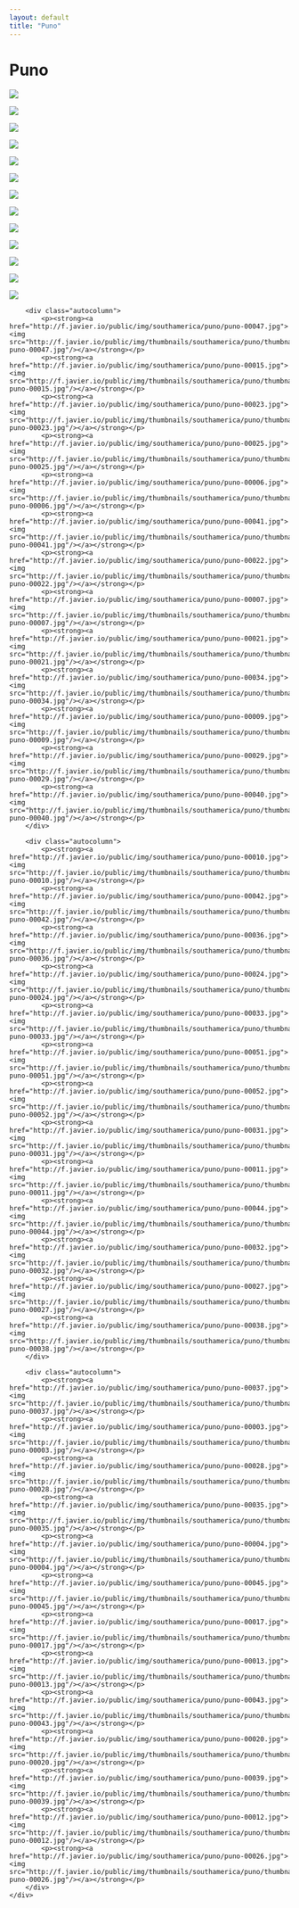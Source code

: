 ```yaml
---
layout: default
title: "Puno"
---
```


<h1 class="page" style="padding-left:0%;">Puno</h1>
<div class="page">
    <div class="autowide">
        <div class="autocolumn">
            <p><strong><a href="http://f.javier.io/public/img/southamerica/puno/puno-00008.jpg"><img src="http://f.javier.io/public/img/thumbnails/southamerica/puno/thumbnail-puno-00008.jpg"/></a></strong></p>
            <p><strong><a href="http://f.javier.io/public/img/southamerica/puno/puno-00046.jpg"><img src="http://f.javier.io/public/img/thumbnails/southamerica/puno/thumbnail-puno-00046.jpg"/></a></strong></p>
            <p><strong><a href="http://f.javier.io/public/img/southamerica/puno/puno-00030.jpg"><img src="http://f.javier.io/public/img/thumbnails/southamerica/puno/thumbnail-puno-00030.jpg"/></a></strong></p>
            <p><strong><a href="http://f.javier.io/public/img/southamerica/puno/puno-00001.jpg"><img src="http://f.javier.io/public/img/thumbnails/southamerica/puno/thumbnail-puno-00001.jpg"/></a></strong></p>
            <p><strong><a href="http://f.javier.io/public/img/southamerica/puno/puno-00049.jpg"><img src="http://f.javier.io/public/img/thumbnails/southamerica/puno/thumbnail-puno-00049.jpg"/></a></strong></p>
            <p><strong><a href="http://f.javier.io/public/img/southamerica/puno/puno-00014.jpg"><img src="http://f.javier.io/public/img/thumbnails/southamerica/puno/thumbnail-puno-00014.jpg"/></a></strong></p>
            <p><strong><a href="http://f.javier.io/public/img/southamerica/puno/puno-00048.jpg"><img src="http://f.javier.io/public/img/thumbnails/southamerica/puno/thumbnail-puno-00048.jpg"/></a></strong></p>
            <p><strong><a href="http://f.javier.io/public/img/southamerica/puno/puno-00019.jpg"><img src="http://f.javier.io/public/img/thumbnails/southamerica/puno/thumbnail-puno-00019.jpg"/></a></strong></p>
            <p><strong><a href="http://f.javier.io/public/img/southamerica/puno/puno-00016.jpg"><img src="http://f.javier.io/public/img/thumbnails/southamerica/puno/thumbnail-puno-00016.jpg"/></a></strong></p>
            <p><strong><a href="http://f.javier.io/public/img/southamerica/puno/puno-00002.jpg"><img src="http://f.javier.io/public/img/thumbnails/southamerica/puno/thumbnail-puno-00002.jpg"/></a></strong></p>
            <p><strong><a href="http://f.javier.io/public/img/southamerica/puno/puno-00018.jpg"><img src="http://f.javier.io/public/img/thumbnails/southamerica/puno/thumbnail-puno-00018.jpg"/></a></strong></p>
            <p><strong><a href="http://f.javier.io/public/img/southamerica/puno/puno-00050.jpg"><img src="http://f.javier.io/public/img/thumbnails/southamerica/puno/thumbnail-puno-00050.jpg"/></a></strong></p>
            <p><strong><a href="http://f.javier.io/public/img/southamerica/puno/puno-00005.jpg"><img src="http://f.javier.io/public/img/thumbnails/southamerica/puno/thumbnail-puno-00005.jpg"/></a></strong></p>
        </div>

        <div class="autocolumn">
            <p><strong><a href="http://f.javier.io/public/img/southamerica/puno/puno-00047.jpg"><img src="http://f.javier.io/public/img/thumbnails/southamerica/puno/thumbnail-puno-00047.jpg"/></a></strong></p>
            <p><strong><a href="http://f.javier.io/public/img/southamerica/puno/puno-00015.jpg"><img src="http://f.javier.io/public/img/thumbnails/southamerica/puno/thumbnail-puno-00015.jpg"/></a></strong></p>
            <p><strong><a href="http://f.javier.io/public/img/southamerica/puno/puno-00023.jpg"><img src="http://f.javier.io/public/img/thumbnails/southamerica/puno/thumbnail-puno-00023.jpg"/></a></strong></p>
            <p><strong><a href="http://f.javier.io/public/img/southamerica/puno/puno-00025.jpg"><img src="http://f.javier.io/public/img/thumbnails/southamerica/puno/thumbnail-puno-00025.jpg"/></a></strong></p>
            <p><strong><a href="http://f.javier.io/public/img/southamerica/puno/puno-00006.jpg"><img src="http://f.javier.io/public/img/thumbnails/southamerica/puno/thumbnail-puno-00006.jpg"/></a></strong></p>
            <p><strong><a href="http://f.javier.io/public/img/southamerica/puno/puno-00041.jpg"><img src="http://f.javier.io/public/img/thumbnails/southamerica/puno/thumbnail-puno-00041.jpg"/></a></strong></p>
            <p><strong><a href="http://f.javier.io/public/img/southamerica/puno/puno-00022.jpg"><img src="http://f.javier.io/public/img/thumbnails/southamerica/puno/thumbnail-puno-00022.jpg"/></a></strong></p>
            <p><strong><a href="http://f.javier.io/public/img/southamerica/puno/puno-00007.jpg"><img src="http://f.javier.io/public/img/thumbnails/southamerica/puno/thumbnail-puno-00007.jpg"/></a></strong></p>
            <p><strong><a href="http://f.javier.io/public/img/southamerica/puno/puno-00021.jpg"><img src="http://f.javier.io/public/img/thumbnails/southamerica/puno/thumbnail-puno-00021.jpg"/></a></strong></p>
            <p><strong><a href="http://f.javier.io/public/img/southamerica/puno/puno-00034.jpg"><img src="http://f.javier.io/public/img/thumbnails/southamerica/puno/thumbnail-puno-00034.jpg"/></a></strong></p>
            <p><strong><a href="http://f.javier.io/public/img/southamerica/puno/puno-00009.jpg"><img src="http://f.javier.io/public/img/thumbnails/southamerica/puno/thumbnail-puno-00009.jpg"/></a></strong></p>
            <p><strong><a href="http://f.javier.io/public/img/southamerica/puno/puno-00029.jpg"><img src="http://f.javier.io/public/img/thumbnails/southamerica/puno/thumbnail-puno-00029.jpg"/></a></strong></p>
            <p><strong><a href="http://f.javier.io/public/img/southamerica/puno/puno-00040.jpg"><img src="http://f.javier.io/public/img/thumbnails/southamerica/puno/thumbnail-puno-00040.jpg"/></a></strong></p>
        </div>

        <div class="autocolumn">
            <p><strong><a href="http://f.javier.io/public/img/southamerica/puno/puno-00010.jpg"><img src="http://f.javier.io/public/img/thumbnails/southamerica/puno/thumbnail-puno-00010.jpg"/></a></strong></p>
            <p><strong><a href="http://f.javier.io/public/img/southamerica/puno/puno-00042.jpg"><img src="http://f.javier.io/public/img/thumbnails/southamerica/puno/thumbnail-puno-00042.jpg"/></a></strong></p>
            <p><strong><a href="http://f.javier.io/public/img/southamerica/puno/puno-00036.jpg"><img src="http://f.javier.io/public/img/thumbnails/southamerica/puno/thumbnail-puno-00036.jpg"/></a></strong></p>
            <p><strong><a href="http://f.javier.io/public/img/southamerica/puno/puno-00024.jpg"><img src="http://f.javier.io/public/img/thumbnails/southamerica/puno/thumbnail-puno-00024.jpg"/></a></strong></p>
            <p><strong><a href="http://f.javier.io/public/img/southamerica/puno/puno-00033.jpg"><img src="http://f.javier.io/public/img/thumbnails/southamerica/puno/thumbnail-puno-00033.jpg"/></a></strong></p>
            <p><strong><a href="http://f.javier.io/public/img/southamerica/puno/puno-00051.jpg"><img src="http://f.javier.io/public/img/thumbnails/southamerica/puno/thumbnail-puno-00051.jpg"/></a></strong></p>
            <p><strong><a href="http://f.javier.io/public/img/southamerica/puno/puno-00052.jpg"><img src="http://f.javier.io/public/img/thumbnails/southamerica/puno/thumbnail-puno-00052.jpg"/></a></strong></p>
            <p><strong><a href="http://f.javier.io/public/img/southamerica/puno/puno-00031.jpg"><img src="http://f.javier.io/public/img/thumbnails/southamerica/puno/thumbnail-puno-00031.jpg"/></a></strong></p>
            <p><strong><a href="http://f.javier.io/public/img/southamerica/puno/puno-00011.jpg"><img src="http://f.javier.io/public/img/thumbnails/southamerica/puno/thumbnail-puno-00011.jpg"/></a></strong></p>
            <p><strong><a href="http://f.javier.io/public/img/southamerica/puno/puno-00044.jpg"><img src="http://f.javier.io/public/img/thumbnails/southamerica/puno/thumbnail-puno-00044.jpg"/></a></strong></p>
            <p><strong><a href="http://f.javier.io/public/img/southamerica/puno/puno-00032.jpg"><img src="http://f.javier.io/public/img/thumbnails/southamerica/puno/thumbnail-puno-00032.jpg"/></a></strong></p>
            <p><strong><a href="http://f.javier.io/public/img/southamerica/puno/puno-00027.jpg"><img src="http://f.javier.io/public/img/thumbnails/southamerica/puno/thumbnail-puno-00027.jpg"/></a></strong></p>
            <p><strong><a href="http://f.javier.io/public/img/southamerica/puno/puno-00038.jpg"><img src="http://f.javier.io/public/img/thumbnails/southamerica/puno/thumbnail-puno-00038.jpg"/></a></strong></p>
        </div>

        <div class="autocolumn">
            <p><strong><a href="http://f.javier.io/public/img/southamerica/puno/puno-00037.jpg"><img src="http://f.javier.io/public/img/thumbnails/southamerica/puno/thumbnail-puno-00037.jpg"/></a></strong></p>
            <p><strong><a href="http://f.javier.io/public/img/southamerica/puno/puno-00003.jpg"><img src="http://f.javier.io/public/img/thumbnails/southamerica/puno/thumbnail-puno-00003.jpg"/></a></strong></p>
            <p><strong><a href="http://f.javier.io/public/img/southamerica/puno/puno-00028.jpg"><img src="http://f.javier.io/public/img/thumbnails/southamerica/puno/thumbnail-puno-00028.jpg"/></a></strong></p>
            <p><strong><a href="http://f.javier.io/public/img/southamerica/puno/puno-00035.jpg"><img src="http://f.javier.io/public/img/thumbnails/southamerica/puno/thumbnail-puno-00035.jpg"/></a></strong></p>
            <p><strong><a href="http://f.javier.io/public/img/southamerica/puno/puno-00004.jpg"><img src="http://f.javier.io/public/img/thumbnails/southamerica/puno/thumbnail-puno-00004.jpg"/></a></strong></p>
            <p><strong><a href="http://f.javier.io/public/img/southamerica/puno/puno-00045.jpg"><img src="http://f.javier.io/public/img/thumbnails/southamerica/puno/thumbnail-puno-00045.jpg"/></a></strong></p>
            <p><strong><a href="http://f.javier.io/public/img/southamerica/puno/puno-00017.jpg"><img src="http://f.javier.io/public/img/thumbnails/southamerica/puno/thumbnail-puno-00017.jpg"/></a></strong></p>
            <p><strong><a href="http://f.javier.io/public/img/southamerica/puno/puno-00013.jpg"><img src="http://f.javier.io/public/img/thumbnails/southamerica/puno/thumbnail-puno-00013.jpg"/></a></strong></p>
            <p><strong><a href="http://f.javier.io/public/img/southamerica/puno/puno-00043.jpg"><img src="http://f.javier.io/public/img/thumbnails/southamerica/puno/thumbnail-puno-00043.jpg"/></a></strong></p>
            <p><strong><a href="http://f.javier.io/public/img/southamerica/puno/puno-00020.jpg"><img src="http://f.javier.io/public/img/thumbnails/southamerica/puno/thumbnail-puno-00020.jpg"/></a></strong></p>
            <p><strong><a href="http://f.javier.io/public/img/southamerica/puno/puno-00039.jpg"><img src="http://f.javier.io/public/img/thumbnails/southamerica/puno/thumbnail-puno-00039.jpg"/></a></strong></p>
            <p><strong><a href="http://f.javier.io/public/img/southamerica/puno/puno-00012.jpg"><img src="http://f.javier.io/public/img/thumbnails/southamerica/puno/thumbnail-puno-00012.jpg"/></a></strong></p>
            <p><strong><a href="http://f.javier.io/public/img/southamerica/puno/puno-00026.jpg"><img src="http://f.javier.io/public/img/thumbnails/southamerica/puno/thumbnail-puno-00026.jpg"/></a></strong></p>
        </div>
    </div>
</div>
